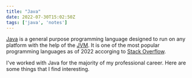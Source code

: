 ```yaml
---
title: "Java"
date: 2022-07-30T15:02:50Z
tags: ['java', 'notes']
---
```


[Java](https://dev.java/learn/) is a general purpose programming language designed to run on any platform with the help of the [JVM](https://en.wikipedia.org/wiki/Java_virtual_machine). It is one of the most popular programming languages as of 2022 accorging to [Stack Overflow](https://survey.stackoverflow.co/2022/#most-popular-technologies-language-prof).

I've worked with Java for the majority of my professional career. Here are some things that I find interesting.

